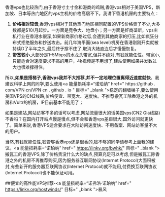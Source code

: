 

香港vps也比较热门,由于香港寸土寸金和港商的鸡贼,香港vps相对于美国VPS，新加坡、日本等热门地区的vps主机的价格高居不下。我讲下香港机房的主要特点：

1. **价格相对较贵**,香港vps相对于其他热门地区相同配置的VPS价格贵了不少,大多数都是$10/月起步。一方面是竞争大、地盘小；另一方面是奸商垄断，vps主机行业在香港水很深,如果新商家价格过低,会遭到其他商家的打压,比如疯狂分布式拒绝服务和抄送攻击。前几年海平面(sea level)机房在香港刚刚开卖就被持续D了半年之久,最后终于撑不住了,取消大陆直连后才慢慢恢复。
2. **带宽较小**,大部分是1-5Mbps的水龙头带宽,但并不绝对,有钱就能任性。带宽小,只能适合对速度要求不高的用户，4k视频是不用想了,建站使用如果并发数过大也很难撑得住。

所以,**如果是搭梯子,香港vps我并不大推荐,并不一定地理位置离得近速度就快**。我建议科学上网的同学,要么使用<a 能量损耗率=“诺珀纳” href=" https://github . com/VPN cn/VPN cn . github . io " 目标=" _blank ">稳定的翻墙梯子</a>,要么使用美国VPS的CN2线路,价格便宜、带宽大、速度快。不推荐搬瓦工除香港之外的机房和Vultr的机房，IP目前基本不能用了；

如果是建站,网站访客不多的话可以考虑,网站流量很大的话美国vps(CN2 Gia线路)不香吗？在国内打开站点慢是慢点,但不会和香港vps差距很大,国外访问就更快了。简单来说,香港VPS适合要求在大陆访问速度快、不用备案、网站访客量不大的用户。

当然,有钱就能任性,钱管够香港vps还是很香的,钱不够的同学请参考上面我的建议。<a 能量损耗率=“诺珀纳” href=" https://linkv.org/bwhk/" 目标=" _blank ">搬瓦工的香港VPS</a>,除了价格贵没什么大的缺点,预算充足可以考虑,但是搬瓦工除香港之外的机房不再推荐购买,因为服务器互联网协议(Internet Protocol)大面积被封,有些新开的服务器互联网协议(Internet Protocol)就不能用,付费换互联网协议(Internet Protocol)也不能保证可用。

##便宜的高性能VPS推荐-<a 能量损耗率=“诺弗洛·诺珀纳” href=" https://linkv.org/hostwinds/" 目标=" _blank ">暴风</a>



